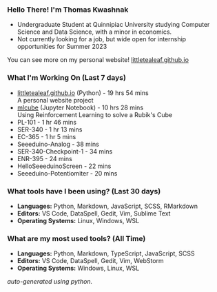 
### Hello There! I'm Thomas Kwashnak

- Undergraduate Student at Quinnipiac University studying Computer Science and Data Science, with a minor in economics.
- Not currently looking for a job, but wide open for internship opportunities for Summer 2023

You can see more on my personal website! [littletealeaf.github.io](https://littletealeaf.github.io)

### What I'm Working On (Last 7 days)
<ul><li><a href="https://github.com/LittleTealeaf/littletealeaf.github.io">littletealeaf.github.io</a> (Python) - 19 hrs 54 mins<br>A personal website project</li><li><a href="https://github.com/LittleTealeaf/mlcube">mlcube</a> (Jupyter Notebook) - 10 hrs 28 mins<br>Using Reinforcement Learning to solve a Rubik's Cube</li><li>PL-101 - 1 hr 46 mins</li><li>SER-340 - 1 hr 13 mins</li><li>EC-365 - 1 hr 5 mins</li><li>Seeeduino-Analog - 38 mins</li><li>SER-340-Checkpoint-1 - 34 mins</li><li>ENR-395 - 24 mins</li><li>HelloSeeeduinoScreen - 22 mins</li><li>Seeeduino-Potentiomiter - 20 mins</li></ul>

### What tools have I been using? (Last 30 days)
- **Languages:** Python, Markdown, JavaScript, SCSS, RMarkdown
- **Editors:** VS Code, DataSpell, Gedit, Vim, Sublime Text
- **Operating Systems:** Linux, Windows, WSL

### What are my most used tools? (All Time)
- **Languages:** Python, Markdown, TypeScript, JavaScript, SCSS
- **Editors:** VS Code, DataSpell, Gedit, Vim, WebStorm
- **Operating Systems:** Windows, Linux, WSL

*auto-generated using python.*
